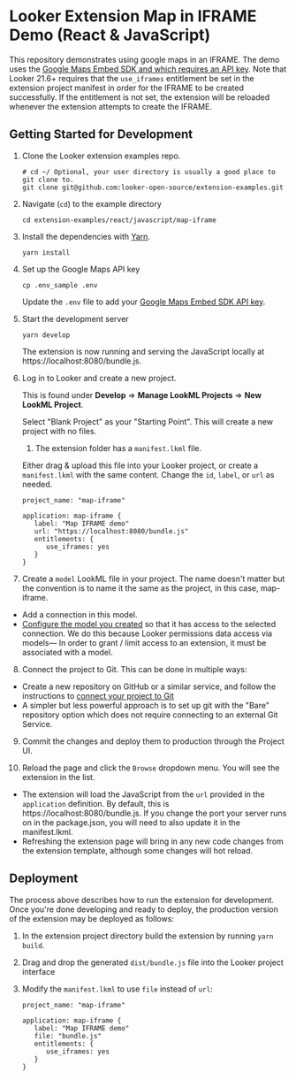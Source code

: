 # Looker Extension Map in IFRAME Demo (React & JavaScript)

This repository demonstrates using google maps in an IFRAME. The demo uses the [Google Maps Embed SDK and which requires an API key](https://developers.google.com/maps/documentation/embed/embedding-map). Note that Looker 21.6+ requires that the `use_iframes` entitlement be set in the extension project manifest in order for the IFRAME to be created successfully. If the entitlement is not set, the extension will be reloaded whenever the extension attempts to create the IFRAME.

## Getting Started for Development

1. Clone the Looker extension examples repo.

   ```
   # cd ~/ Optional, your user directory is usually a good place to git clone to.
   git clone git@github.com:looker-open-source/extension-examples.git
   ```

2. Navigate (`cd`) to the example directory

   ```
   cd extension-examples/react/javascript/map-iframe
   ```

3. Install the dependencies with [Yarn](https://yarnpkg.com/).

   ```
   yarn install
   ```

4. Set up the Google Maps API key

   ```
   cp .env_sample .env
   ```

   Update the `.env` file to add your [Google Maps Embed SDK API key](https://developers.google.com/maps/documentation/embed/embedding-map).

5. Start the development server

   ```
   yarn develop
   ```

   The extension is now running and serving the JavaScript locally at https://localhost:8080/bundle.js.

6. Log in to Looker and create a new project.

   This is found under **Develop** => **Manage LookML Projects** => **New LookML Project**.

   Select "Blank Project" as your "Starting Point". This will create a new project with no files.

   1. The extension folder has a `manifest.lkml` file.

   Either drag & upload this file into your Looker project, or create a `manifest.lkml` with the same content. Change the `id`, `label`, or `url` as needed.

   ```
   project_name: "map-iframe"

   application: map-iframe {
      label: "Map IFRAME demo"
      url: "https://localhost:8080/bundle.js"
      entitlements: {
         use_iframes: yes
      }
   }
   ```

7. Create a `model` LookML file in your project. The name doesn't matter but the convention is to name it the same as the project, in this case, map-iframe.

- Add a connection in this model.
- [Configure the model you created](https://docs.looker.com/data-modeling/getting-started/create-projects#configuring_a_model) so that it has access to the selected connection.
  We do this because Looker permissions data access via models— In order to grant / limit access to an extension, it must be associated with a model.

8. Connect the project to Git. This can be done in multiple ways:

- Create a new repository on GitHub or a similar service, and follow the instructions to [connect your project to Git](https://docs.looker.com/data-modeling/getting-started/setting-up-git-connection)
- A simpler but less powerful approach is to set up git with the "Bare" repository option which does not require connecting to an external Git Service.

9. Commit the changes and deploy them to production through the Project UI.

10. Reload the page and click the `Browse` dropdown menu. You will see the extension in the list.

- The extension will load the JavaScript from the `url` provided in the `application` definition. By default, this is https://localhost:8080/bundle.js. If you change the port your server runs on in the package.json, you will need to also update it in the manifest.lkml.
- Refreshing the extension page will bring in any new code changes from the extension template, although some changes will hot reload.

## Deployment

The process above describes how to run the extension for development. Once you're done developing and ready to deploy, the production version of the extension may be deployed as follows:

1. In the extension project directory build the extension by running `yarn build`.
2. Drag and drop the generated `dist/bundle.js` file into the Looker project interface
3. Modify the `manifest.lkml` to use `file` instead of `url`:

   ```
   project_name: "map-iframe"

   application: map-iframe {
      label: "Map IFRAME demo"
      file: "bundle.js"
      entitlements: {
         use_iframes: yes
      }
   }
   ```
